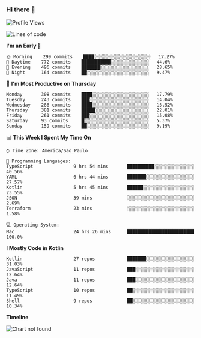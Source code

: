 ### Hi there 👋

<!--
**fernandonogueira/fernandonogueira** is a ✨ _special_ ✨ repository because its `README.md` (this file) appears on your GitHub profile.

Here are some ideas to get you started:

- 🔭 I’m currently working on ...
- 🌱 I’m currently learning ...
- 👯 I’m looking to collaborate on ...
- 🤔 I’m looking for help with ...
- 💬 Ask me about ...
- 📫 How to reach me: ...
- 😄 Pronouns: ...
- ⚡ Fun fact: ...
-->

<!--START_SECTION:waka-->
![Profile Views](http://img.shields.io/badge/Profile%20Views-0-blue)

![Lines of code](https://img.shields.io/badge/From%20Hello%20World%20I%27ve%20Written-594368%20lines%20of%20code-blue)

**I'm an Early 🐤** 

```text
🌞 Morning    299 commits    ████░░░░░░░░░░░░░░░░░░░░░   17.27% 
🌆 Daytime    772 commits    ███████████░░░░░░░░░░░░░░   44.6% 
🌃 Evening    496 commits    ███████░░░░░░░░░░░░░░░░░░   28.65% 
🌙 Night      164 commits    ██░░░░░░░░░░░░░░░░░░░░░░░   9.47%

```
📅 **I'm Most Productive on Thursday** 

```text
Monday       308 commits    ████░░░░░░░░░░░░░░░░░░░░░   17.79% 
Tuesday      243 commits    ███░░░░░░░░░░░░░░░░░░░░░░   14.04% 
Wednesday    286 commits    ████░░░░░░░░░░░░░░░░░░░░░   16.52% 
Thursday     381 commits    █████░░░░░░░░░░░░░░░░░░░░   22.01% 
Friday       261 commits    ███░░░░░░░░░░░░░░░░░░░░░░   15.08% 
Saturday     93 commits     █░░░░░░░░░░░░░░░░░░░░░░░░   5.37% 
Sunday       159 commits    ██░░░░░░░░░░░░░░░░░░░░░░░   9.19%

```


📊 **This Week I Spent My Time On** 

```text
⌚︎ Time Zone: America/Sao_Paulo

💬 Programming Languages: 
TypeScript               9 hrs 54 mins       ██████████░░░░░░░░░░░░░░░   40.56% 
YAML                     6 hrs 44 mins       ███████░░░░░░░░░░░░░░░░░░   27.57% 
Kotlin                   5 hrs 45 mins       ██████░░░░░░░░░░░░░░░░░░░   23.55% 
JSON                     39 mins             ░░░░░░░░░░░░░░░░░░░░░░░░░   2.69% 
Terraform                23 mins             ░░░░░░░░░░░░░░░░░░░░░░░░░   1.58%

💻 Operating System: 
Mac                      24 hrs 26 mins      █████████████████████████   100.0%

```

**I Mostly Code in Kotlin** 

```text
Kotlin                   27 repos            ███████░░░░░░░░░░░░░░░░░░   31.03% 
JavaScript               11 repos            ███░░░░░░░░░░░░░░░░░░░░░░   12.64% 
Java                     11 repos            ███░░░░░░░░░░░░░░░░░░░░░░   12.64% 
TypeScript               10 repos            ██░░░░░░░░░░░░░░░░░░░░░░░   11.49% 
Shell                    9 repos             ██░░░░░░░░░░░░░░░░░░░░░░░   10.34%

```


**Timeline**

![Chart not found](https://raw.githubusercontent.com/fernandonogueira/fernandonogueira/master/charts/bar_graph.png) 


<!--END_SECTION:waka-->

